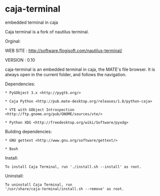 caja-terminal
======================

embedded terminal in caja

Caja terminal is a fork of nautilus terminal.

Orginal:

WEB SITE : http://software.flogisoft.com/nautilus-terminal/

VERSION : 0.10

caja-terminal is an embedded terminal in caja, the MATE's file browser.
It is always open in the current folder, and follows the navigation.

Dependencies:

    * PyGObject 3.x <http://pygtk.org/>

	* Caja Python <http://pub.mate-desktop.org/releases/1.8/python-caja>

	* VTE with GObject Introspection <http://ftp.gnome.org/pub/GNOME/sources/vte/>

	* Python XDG <http://freedesktop.org/wiki/Software/pyxdg>

Building dependencies:

    * GNU gettext <http://www.gnu.org/software/gettext/>

	* Bash

Install:

    To install Caja Terminal, run './install.sh --install' as root.

Uninstall:

    To uninstall Caja Terminal, run
    '/usr/share/caja-terminal/install.sh --remove' as root.
